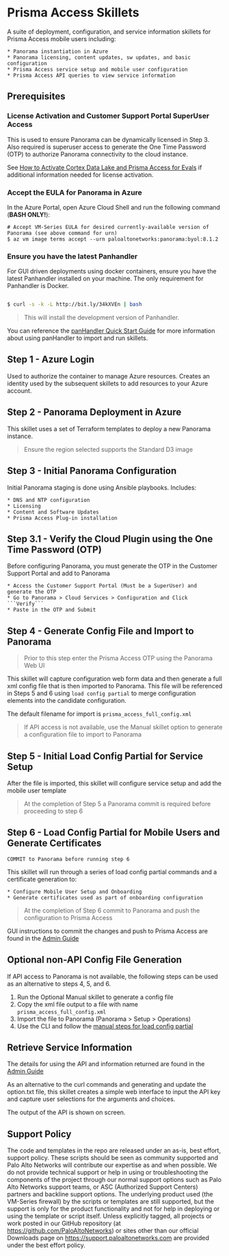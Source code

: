 # Prisma Access Skillets

A suite of deployment, configuration, and service information skillets for Prisma Access mobile users including:

    * Panorama instantiation in Azure
    * Panorama licensing, content updates, sw updates, and basic configuration
    * Prisma Access service setup and mobile user configuration
    * Prisma Access API queries to view service information

## Prerequisites

### License Activation and Customer Support Portal SuperUser Access

This is used to ensure Panorama can be dynamically licensed in Step 3. Also required is superuser access
to generate the One Time Password (OTP) to authorize Panorama connectivity to the cloud instance.

See [How to Activate Cortex Data Lake and Prisma Access for Evals](https://knowledgebase.paloaltonetworks.com/KCSArticleDetail?id=kA10g000000ClNg)
if additional information needed for license activation.

### Accept the EULA for Panorama in Azure
In the Azure Portal, open Azure Cloud Shell and run the following command (**BASH ONLY!**):
```
# Accept VM-Series EULA for desired currently-available version of Panorama (see above command for urn)
$ az vm image terms accept --urn paloaltonetworks:panorama:byol:8.1.2

```

### Ensure you have the latest Panhandler

For GUI driven deployments using docker containers, ensure you have the latest Panhandler installed on your machine.
The only requirement for Panhandler is Docker.

```bash

$ curl -s -k -L http://bit.ly/34kXVEn | bash

```

> This will install the development version of Panhandler.

You can reference the 
[panHandler Quick Start Guide](https://live.paloaltonetworks.com/t5/Skillet-Tools/Install-and-Get-Started-With-Panhandler/ta-p/307916)
for more information about using panHandler to import and run skillets.

## Step 1 - Azure Login

Used to authorize the container to manage Azure resources.
Creates an identity used by the subsequent skillets to add resources to your Azure account.

## Step 2 - Panorama Deployment in Azure

This skillet uses a set of Terraform templates to deploy a new Panorama instance.

> Ensure the region selected supports the Standard D3 image

## Step 3 - Initial Panorama Configuration

Initial Panorama staging is done using Ansible playbooks. Includes:

    * DNS and NTP configuration
    * Licensing
    * Content and Software Updates
    * Prisma Access Plug-in installation
    
## Step 3.1 - Verify the Cloud Plugin using the One Time Password (OTP)

Before configuring Panorama, you must generate the OTP in the Customer Support Portal and add to Panorama

    * Access the Customer Support Portal (Must be a SuperUser) and generate the OTP
    * Go to Panorama > Cloud Services > Configuration and Click ```Verify```
    * Paste in the OTP and Submit
    
## Step 4 - Generate Config File and Import to Panorama

> Prior to this step enter the Prisma Access OTP using the Panorama Web UI

This skillet will capture configuration web form data and then generate a full xml config file that is then imported
to Panorama. This file will be referenced in Steps 5 and 6 using ```load config partial``` to merge configuration elements
into the candidate configuration.

The default filename for import is ```prisma_access_full_config.xml```

> If API access is not available, use the Manual skillet option to generate a configuration file to import to Panorama

## Step 5 - Initial Load Config Partial for Service Setup

After the file is imported, this skillet will configure service setup and add the mobile user template

> At the completion of Step 5 a Panorama commit is required before proceeding to step 6
    
## Step 6 - Load Config Partial for Mobile Users and Generate Certificates

```COMMIT to Panorama before running step 6```

This skillet will run through a series of load config partial commands and a certificate
generation to:

    * Configure Mobile User Setup and Onboarding
    * Generate certificates used as part of onboarding configuration
    
> At the completion of Step 6 commit to Panorama and push the configuration to Prisma Access

GUI instructions to commit the changes and push to Prisma Access are found in the 
[Admin Guide](https://docs.paloaltonetworks.com/prisma/prisma-access/prisma-access-cloud-managed-admin/administer-prisma-access/commit-push-and-revert-prisma-access-configuration-changes.html)

## Optional non-API Config File Generation

If API access to Panorama is not available, the following steps can be used as an alternative to steps 4, 5, and 6.


1. Run the Optional Manual skillet to generate a config file
2. Copy the xml file output to a file with name ```prisma_access_full_config.xml```
3. Import the file to Panorama (Panorama > Setup > Operations)
4. Use the CLI and follow the [manual steps for load config partial]((https://github.com/PaloAltoNetworks/prisma-access-skillets/blob/develop/stage_2_configuration/full_config/README.md))


## Retrieve Service Information

The details for using the API and information returned are found in the
[Admin Guide](https://docs.paloaltonetworks.com/prisma/prisma-access/prisma-access-panorama-admin/prisma-access-overview/retrieve-ip-addresses-for-prisma-access.html)

As an alternative to the curl commands and generating and update the option.txt file, this skillet
creates a simple web interface to input the API key and capture user selections for the arguments and choices.

The output of the API is shown on screen.


## Support Policy

The code and templates in the repo are released under an as-is, best effort,
support policy. These scripts should be seen as community supported and
Palo Alto Networks will contribute our expertise as and when possible.
We do not provide technical support or help in using or troubleshooting the
components of the project through our normal support options such as
Palo Alto Networks support teams, or ASC (Authorized Support Centers)
partners and backline support options. The underlying product used
(the VM-Series firewall) by the scripts or templates are still supported,
but the support is only for the product functionality and not for help in
deploying or using the template or script itself. Unless explicitly tagged,
all projects or work posted in our GitHub repository
(at https://github.com/PaloAltoNetworks) or sites other than our official
Downloads page on https://support.paloaltonetworks.com are provided under
the best effort policy.

